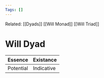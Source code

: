 ```yaml
---
Tags: []
---
```

Related:  [[Dyads]] [[Will Monad]] [[Will Triad]]
# Will Dyad


| Essence| Existance |
|---|---|
| Potential | Indicative |

